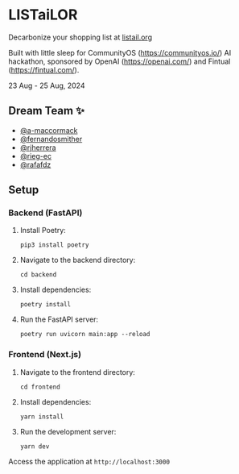# LISTaiLOR

Decarbonize your shopping list at [listail.org](http://listail.org)

Built with little sleep for CommunityOS (https://communityos.io/) AI hackathon, sponsored by OpenAI (https://openai.com/) and Fintual (https://fintual.com/).

23 Aug - 25 Aug, 2024


## Dream Team ✨
* [@a-maccormack](https://github.com/a-maccormack)
* [@fernandosmither](https://github.com/fernandosmither)
* [@rjherrera](https://github.com/rjherrera)
* [@rieg-ec](https://github.com/rieg-ec)
* [@rafafdz](https://github.com/rafafdz)

## Setup

### Backend (FastAPI)

1. Install Poetry:
   ```
   pip3 install poetry
   ```

2. Navigate to the backend directory:
   ```
   cd backend
   ```

3. Install dependencies:
   ```
   poetry install
   ```

4. Run the FastAPI server:
   ```
   poetry run uvicorn main:app --reload
   ```

### Frontend (Next.js)

1. Navigate to the frontend directory:
   ```
   cd frontend
   ```

2. Install dependencies:
   ```
   yarn install
   ```

3. Run the development server:
   ```
   yarn dev
   ```

Access the application at `http://localhost:3000`

